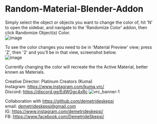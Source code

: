 # Random-Material-Blender-Addon

Simply select the object or objects you want to change the color of, hit 'N' to open the sidebar, and navigate to the 'Randomize Color' addon, then click Randomize Object(s) Color. <br>
![image](https://github.com/demetrideskepsi/random-color-blender-addon/assets/135911577/70e5cb89-8ccf-4015-ba05-85b9a09a67a0)

To see the color changes you need to be in 'Material Preview' view; press 'Z', then '2' and you'll be in that view, screenshot below. <br>
![image](https://github.com/demetrideskepsi/random-color-blender-addon/assets/135911577/e9104011-7801-4780-a59b-f2f50712df7c)

Currently changing the color will recreate the the Active Material, better known as Materials.

Creative Director: Platinum Creators (Kuma) <br>
Instagram: https://www.instagram.com/kuma.vrc/ <br>
Discord: https://discord.gg/EdWGgc4xRc
![vrc_banner-1](https://github.com/demetrideskepsi/random-color-blender-addon/assets/135911577/d5670931-4c9e-4c23-a123-b6accfe8f13b)


Collaboration with 
https://github.com/demetrideskepsi <br>
email: demetrideskepsi@gmail.com <br>
IG: https://www.instagram.com/demetrideskepsi/ <br>
FB: https://www.facebook.com/DemetrideSkepsi/
